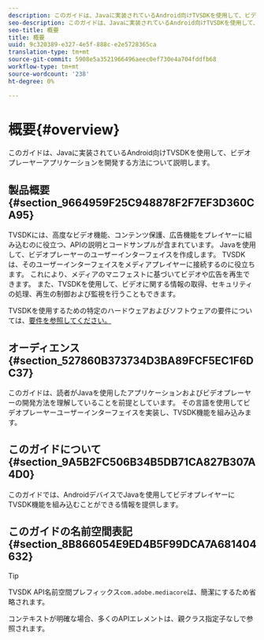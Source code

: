 ```yaml
---
description: このガイドは、Javaに実装されているAndroid向けTVSDKを使用して、ビデオプレーヤーアプリケーションを開発する方法について説明します。
seo-description: このガイドは、Javaに実装されているAndroid向けTVSDKを使用して、ビデオプレーヤーアプリケーションを開発する方法について説明します。
seo-title: 概要
title: 概要
uuid: 9c320389-e327-4e5f-888c-e2e5728365ca
translation-type: tm+mt
source-git-commit: 5908e5a3521966496aeec0ef730e4a704fddfb68
workflow-type: tm+mt
source-wordcount: '238'
ht-degree: 0%

---
```



# 概要{#overview}

このガイドは、Javaに実装されているAndroid向けTVSDKを使用して、ビデオプレーヤーアプリケーションを開発する方法について説明します。

## 製品概要{#section_9664959F25C948878F2F7EF3D360CA95}

TVSDKには、高度なビデオ機能、コンテンツ保護、広告機能をプレイヤーに組み込むのに役立つ、APIの説明とコードサンプルが含まれています。 Javaを使用して、ビデオプレーヤーのユーザーインターフェイスを作成します。 TVSDKは、そのユーザーインターフェイスをメディアプレイヤーに接続するのに役立ちます。 これにより、メディアのマニフェストに基づいてビデオや広告を再生できます。 また、TVSDKを使用して、ビデオに関する情報の取得、セキュリティの処理、再生の制御および監視を行うこともできます。

TVSDKを使用するための特定のハードウェアおよびソフトウェアの要件については、[要件を参照してください。](../../android-1.4-introduction/overview-prod-audience-guide/android-1.4-requirements.md)

## オーディエンス{#section_527860B373734D3BA89FCF5EC1F6DC37}

このガイドは、読者がJavaを使用したアプリケーションおよびビデオプレーヤーの開発方法を理解していることを前提としています。 その言語を使用してビデオプレーヤーユーザーインターフェイスを実装し、TVSDK機能を組み込みます。

## このガイドについて{#section_9A5B2FC506B34B5DB71CA827B307A4D0}

このガイドでは、AndroidデバイスでJavaを使用してビデオプレイヤーにTVSDK機能を組み込むことができる情報を提供します。

## このガイドの名前空間表記{#section_8B866054E9ED4B5F99DCA7A681404632}

>[!TIP]
>
>TVSDK API名前空間プレフィックス`com.adobe.mediacore`は、簡潔にするため省略されます。
>
>コンテキストが明確な場合、多くのAPIエレメントは、親クラス指定子なしで参照されます。

